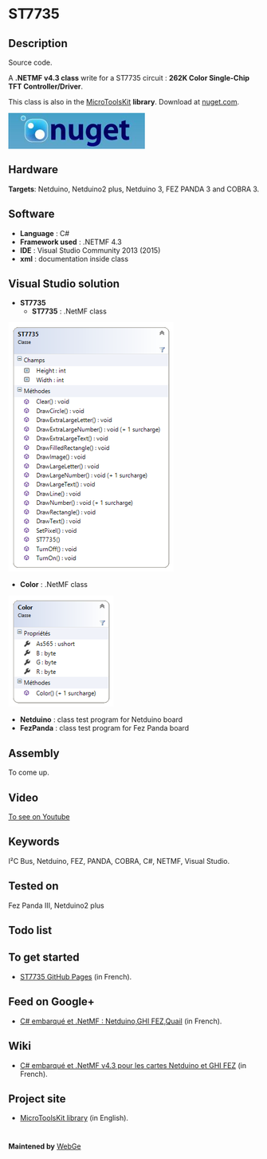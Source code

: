 # ST7735

**Description**
----
Source code.

A **.NETMF v4.3 class** write for a ST7735 circuit : **262K Color Single-Chip TFT Controller/Driver**. 

This class is also in the [MicroToolsKit]("https://www.nuget.org/packages/WEBGE.Microtoolskit/")  **library**. Download at [nuget.com]("https://www.nuget.org").

 <img src="img/nuget.JPG" align="center" />

**Hardware**
----
**Targets**: Netduino, Netduino2 plus, Netduino 3, FEZ PANDA 3 and COBRA 3.

**Software**
----
* **Language** : C#
* **Framework used** : .NETMF 4.3
* **IDE** : Visual Studio Community 2013 (2015)
* **xml** : documentation inside class

**Visual Studio solution**
----
* **ST7735**
  * **ST7735** : .NetMF class

<img src="img/ST7735.png" />

  * **Color** : .NetMF class

<img src="img/Color.png" />

  * **Netduino** : class test program for Netduino board
  * **FezPanda** : class test program for Fez Panda board 

**Assembly**
----
To come up.

**Video**
----
<a href="" target="_blank">To see on Youtube</a>

**Keywords**
----------------------------
I²C Bus, Netduino, FEZ, PANDA, COBRA, C#, NETMF, Visual Studio.

**Tested on**
----
Fez Panda III, Netduino2 plus

**Todo list**
----

**To get started**
----
- [ST7735 GitHub Pages](http://webge.github.io/ST7735/) (in French).

**Feed on Google+**
----
* [C# embarqué et .NetMF : Netduino,GHI FEZ,Quail](https://plus.google.com/collection/oaaJX) (in French).

**Wiki**
----
* [C# embarqué et .NetMF v4.3 pour les cartes Netduino et GHI FEZ](http://webge.dyndns-server.com/dokuwiki/doku.php?id=netmf43:accueilnetmf) (in French).

**Project site**
----
* [MicroToolsKit library]("http://webge.dyndns-server.com/dokuwiki/doku.php?id=netmf43:6_microtoolskit") (in English).
#

**Maintened by** <a href="mailto:philippemariano@gmail.com">WebGe</a>
